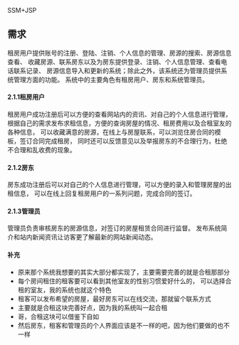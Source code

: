 SSM+JSP
## 需求
租房用户提供账号的注册、登陆、注销、个人信息的管理、房源的搜索、房源信息查看、
收藏房源、联系房东以及为房东提供登录、注销、个人信息管理、查看电话联系记录、
房源信息导入和更新的系统；除此之外，该系统还为管理员提供系统管理方面的功能。
系统中的主要角色有租房用户、房东和系统管理员。

####  2.1.1租房用户
租房用户成功注册后可以方便的查看网站内的资讯、对自己的个人信息进行管理，
根据自己的需求发布求租信息，方便的查询房屋的情况、租房费用以及合租室友的各种信息，
可以收藏满意的房源，在线上与房屋联系，可以浏览住房合同的模板，签订合同完成租房，
同时还可以反馈意见以及举报房东的不合理行为，杜绝不合理和乱收费的现象。

#### 2.1.2房东
房东成功注册后可以对自己的个人信息进行管理，可以方便的录入和管理房屋的出租信息，
可以在线上回复租房用户的一系列问题，完成合同的签订。
 
#### 2.1.3管理员
管理员负责审核房东的房源信息，对签订的房屋租赁合同进行监督。
发布系统简介和站内新闻资讯让访客更了解最新的网站新闻动态。

#### 补充
- 原来那个系统我想要的其实大部分都实现了，主要需要完善的就是合租那部分
- 每个房间租住的租客要可以看到其他室友的性别习惯爱好什么的，
    可以选择合租的室友，我的系统也就这个特色
- 租客可以发布希望的房屋，最好房东可以在线交流，那就留个联系方式
- 主要就是合租这块完善好点，因为我的系统叫一起合租
- 哥，合租这块可以借鉴下自如
- 然后房东，租客和管理员的个人界面应该是不一样的吧，因为他们要做的也不一样
